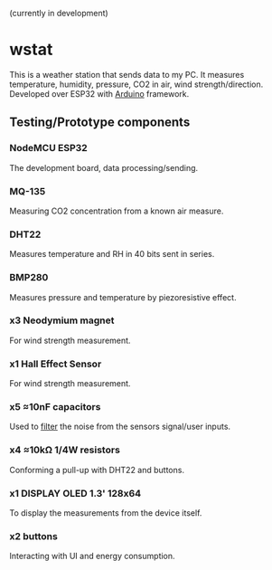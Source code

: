 (currently in development)
# wstat

This is a weather station that sends data to my PC. It measures temperature, humidity, pressure, CO2 in air, wind strength/direction. Developed over ESP32 with [Arduino](https://docs.arduino.cc/) framework.

## Testing/Prototype components

### NodeMCU ESP32
The development board, data processing/sending.
### MQ-135
Measuring CO2 concentration from a known air measure.
### DHT22
Measures temperature and RH in 40 bits sent in series.
### BMP280
Measures pressure and temperature by piezoresistive effect.
### x3 Neodymium magnet
For wind strength measurement.
### x1 Hall Effect Sensor
For wind strength measurement.
### x5 ≈10nF capacitors
Used to [filter](https://en.m.wikipedia.org/wiki/Low-pass_filter) the noise from the sensors signal/user inputs.
### x4 ≈10kΩ 1/4W resistors
Conforming a pull-up with DHT22 and buttons.
### x1 DISPLAY OLED 1.3' 128x64
To display the measurements from the device itself.
### x2 buttons
Interacting with UI and energy consumption.
